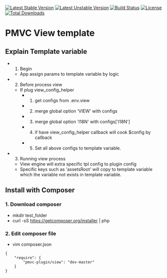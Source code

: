 [![Latest Stable Version](https://poser.pugx.org/pmvc-plugin/view/v/stable)](https://packagist.org/packages/pmvc-plugin/view) 
[![Latest Unstable Version](https://poser.pugx.org/pmvc-plugin/view/v/unstable)](https://packagist.org/packages/pmvc-plugin/view) 
[![Build Status](https://travis-ci.org/pmvc-plugin/view.svg?branch=master)](https://travis-ci.org/pmvc-plugin/view)
[![License](https://poser.pugx.org/pmvc-plugin/view/license)](https://packagist.org/packages/pmvc-plugin/view)
[![Total Downloads](https://poser.pugx.org/pmvc-plugin/view/downloads)](https://packagist.org/packages/pmvc-plugin/view) 

PMVC View template 
===

## Explain Template variable
   * 1. Begin
      * App assign params to template variable by logic
   * 2. Before process view
      * If plug view_config_helper
         * 1. get configs from .env.view
         * 2. merge global option 'VIEW' with configs
         * 3. merge global option 'I18N' with configs['I18N']
         * 4. if have view_config_helper callback will cook $config by callback
         * 5. Set all above configs to template variable.
   * 3. Running view process
      * View engine will extra specific tpl config to plugin config
      * Specific keys such as 'assetsRoot' will copy to template variable which the variable not exists in template variable.
   


## Install with Composer
### 1. Download composer
   * mkdir test_folder
   * curl -sS https://getcomposer.org/installer | php

### 2. Edit composer file
   * vim composer.json
```
{
    "require": {
        "pmvc-plugin/view": "dev-master"
    }
}
```
